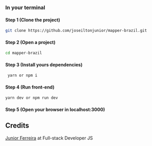 <p align="center">
  <img src="https://i.ibb.co/SfJt5gv/Tela-inicial-step-arquivos-1.png" alt="" border="0">
</p>

<h3><strong>In your terminal</strong></h3>

#### Step 1 (Clone the project)
```sh
git clone https://github.com/joseiltonjunior/mapper-brazil.git
```

#### Step 2 (Open a project)
```sh
cd mapper-brazil
```

#### Step 3 (Install yours dependencies)
```sh
 yarn or npm i
```

#### Step 4 (Run front-end)
```sh
yarn dev or npm run dev
```

#### Step 5 (Open your browser in localhost:3000)

## Credits

<a href="https://ferreirajr.tech/" target="_blank">Junior Ferreira</a> at Full-stack Developer JS

